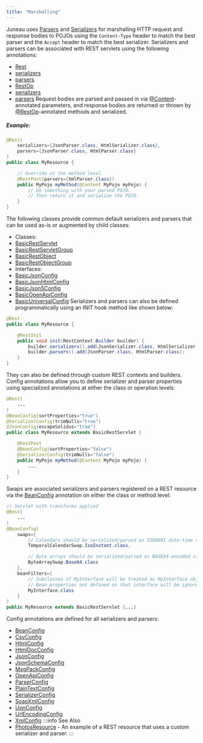 ```yaml
---
title: "Marshalling"
---
```


Juneau uses [Parsers](../apidocs/org/apache/juneau/parser/Parser.html) and [Serializers](../apidocs/org/apache/juneau/serializer/Serializer.html) for marshalling
HTTP request and response bodies to POJOs using the `Content-Type` header to match the best
parser and the `Accept` header to match the best serializer.
Serializers and parsers can be associated with REST servlets using the following annotations:
- [Rest](../apidocs/org/apache/juneau/rest/annotation/Rest.html)
- [serializers](../apidocs/org/apache/juneau/rest/annotation/Rest.html#serializers())
- [parsers](../apidocs/org/apache/juneau/rest/annotation/Rest.html#serializers())
- [RestOp](../apidocs/org/apache/juneau/rest/annotation/RestOp.html)
- [serializers](../apidocs/org/apache/juneau/rest/annotation/RestOp.html#serializers())
- [parsers](../apidocs/org/apache/juneau/rest/annotation/RestOp.html#serializers())
Request bodies are parsed and passed in via [@Content](../apidocs/org/apache/juneau/http/annotation/Content.html)-annotated parameters,
and response bodies are returned or thrown by [@RestOp](../apidocs/org/apache/juneau/rest/annotation/RestOp.html)-annotated methods
and serialized.
##### Example:
```java
@Rest(
    serializers={JsonParser.class, HtmlSerializer.class},
    parsers={JsonParser.class, HtmlParser.class}
)
public class MyResource {

    // Override at the method level.
    @RestPost(parsers={XmlParser.class})
    public MyPojo myMethod(@Content MyPojo myPojo) {
        // Do something with your parsed POJO.
        // Then return it and serialize the POJO.
    }
}
```
The following classes provide common default serializers and parsers that can be
used as-is or augmented by child classes:
- Classes:
- [BasicRestServlet](../apidocs/org/apache/juneau/rest/servlet/BasicRestServlet.html)
- [BasicRestServletGroup](../apidocs/org/apache/juneau/rest/servlet/BasicRestServletGroup.html)
- [BasicRestObject](../apidocs/org/apache/juneau/rest/servlet/BasicRestObject.html)
- [BasicRestObjectGroup](../apidocs/org/apache/juneau/rest/servlet/BasicRestObjectGroup.html)
- Interfaces:
- [BasicJsonConfig](../apidocs/org/apache/juneau/rest/config/BasicJsonConfig.html)
- [BasicJsonHtmlConfig](../apidocs/org/apache/juneau/rest/config/BasicJsonHtmlConfig.html)
- [BasicJson5Config](../apidocs/org/apache/juneau/rest/config/BasicJson5Config.html)
- [BasicOpenApiConfig](../apidocs/org/apache/juneau/rest/config/BasicOpenApiConfig.html)
- [BasicUniversalConfig](../apidocs/org/apache/juneau/rest/config/BasicUniversalConfig.html)
Serializers and parsers can also be defined programmatically using an INIT hook method like shown below:
```java
@Rest
public class MyResource {

    @RestInit
    public void init(RestContext.Builder builder) {
        builder.serializers().add(JsonSerializer.class, HtmlSerializer.class);
        builder.parsers().add(JsonParser.class, HtmlParser.class);
    }
}
```
They can also be defined through custom REST contexts and builders.
Config annotations allow you to define serializer and parser properties using specialized annotations
at either the class or operation levels:
```java
@Rest(
    ...
)
@BeanConfig(sortProperties="true")
@SerializerConfig(trimNulls="true")
@JsonConfig(escapeSolidus="true")
public class MyResource extends BasicRestServlet {

    @RestPost
    @BeanConfig(sortProperties="false")
    @SerializerConfig(trimNulls="false")
    public MyPojo myMethod(@Content MyPojo myPojo) {
        ...
    }
}
```
Swaps are associated serializers and parsers registered on a REST resource via the [BeanConfig](../apidocs/org/apache/juneau/annotation/BeanConfig.html) annotation
on either the class or method level:
```java
// Servlet with transforms applied
@Rest(
    ...
)
@BeanConfig(
    swaps={
        // Calendars should be serialized/parsed as ISO8601 date-time strings
        TemporalCalendarSwap.IsoInstant.class,

        // Byte arrays should be serialized/parsed as BASE64-encoded strings
        ByteArraySwap.Base64.class
    },
    beanFilters={
        // Subclasses of MyInterface will be treated as MyInterface objects.
        // Bean properties not defined on that interface will be ignored.
        MyInterface.class
    }
)
public MyResource extends BasicRestServlet {...}
```
Config annotations are defined for all serializers and parsers:
- [BeanConfig](../apidocs/org/apache/juneau/annotation/BeanConfig.html)
- [CsvConfig](../apidocs/org/apache/juneau/csv/annotation/CsvConfig.html)
- [HtmlConfig](../apidocs/org/apache/juneau/html/annotation/HtmlConfig.html)
- [HtmlDocConfig](../apidocs/org/apache/juneau/html/annotation/HtmlDocConfig.html)
- [JsonConfig](../apidocs/org/apache/juneau/json/annotation/JsonConfig.html)
- [JsonSchemaConfig](../apidocs/org/apache/juneau/jsonschema/annotation/JsonSchemaConfig.html)
- [MsgPackConfig](../apidocs/org/apache/juneau/msgpack/annotation/MsgPackConfig.html)
- [OpenApiConfig](../apidocs/org/apache/juneau/oapi/annotation/OpenApiConfig.html)
- [ParserConfig](../apidocs/org/apache/juneau/parser/annotation/ParserConfig.html)
- [PlainTextConfig](../apidocs/org/apache/juneau/plaintext/annotation/PlainTextConfig.html)
- [SerializerConfig](../apidocs/org/apache/juneau/serializer/annotation/SerializerConfig.html)
- [SoapXmlConfig](../apidocs/org/apache/juneau/soap/annotation/SoapXmlConfig.html)
- [UonConfig](../apidocs/org/apache/juneau/uon/annotation/UonConfig.html)
- [UrlEncodingConfig](../apidocs/org/apache/juneau/urlencoding/annotation/UrlEncodingConfig.html)
- [XmlConfig](../apidocs/org/apache/juneau/xml/annotation/XmlConfig.html)
:::info See Also
- [PhotosResource](../apidocs/org/apache/juneau/examples/rest/PhotosResource.html) - An example of a REST resource that uses a custom serializer and parser.
:::